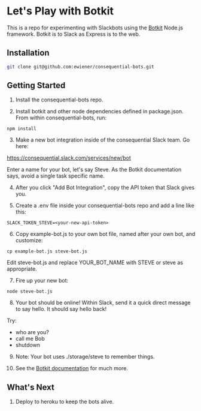 # Let's Play with Botkit

This is a repo for experimenting with Slackbots using the [Botkit](https://github.com/howdyai/botkit) Node.js framework. Botkit is to Slack as Express is to the web.

## Installation

```bash
git clone git@github.com:ewiener/consequential-bots.git
```

## Getting Started

1) Install the consequential-bots repo.

2) Install botkit and other node dependencies defined in package.json. From within consequential-bots, run:

```
npm install
```

3) Make a new bot integration inside of the consequential Slack team. Go here:

https://consequential.slack.com/services/new/bot

Enter a name for your bot, let's say Steve. As the Botkit documentation says, avoid a single task specific name.

4) After you click "Add Bot Integration", copy the API token that Slack gives you.

5) Create a .env file inside your consequential-bots repo and add a line like this:

```
SLACK_TOKEN_STEVE=<your-new-api-token>
```

6) Copy example-bot.js to your own bot file, named after your own bot, and customize:

```
cp example-bot.js steve-bot.js
```

Edit steve-bot.js and replace YOUR_BOT_NAME with STEVE or steve as appropriate.

7) Fire up your new bot:

```
node steve-bot.js
```

8) Your bot should be online! Within Slack, send it a quick direct message to say hello. It should say hello back!

Try:
  * who are you?
  * call me Bob
  * shutdown

9) Note: Your bot uses ./storage/steve to remember things.

10) See the [Botkit documentation](https://github.com/howdyai/botkit) for much more.

## What's Next

1) Deploy to heroku to keep the bots alive.

